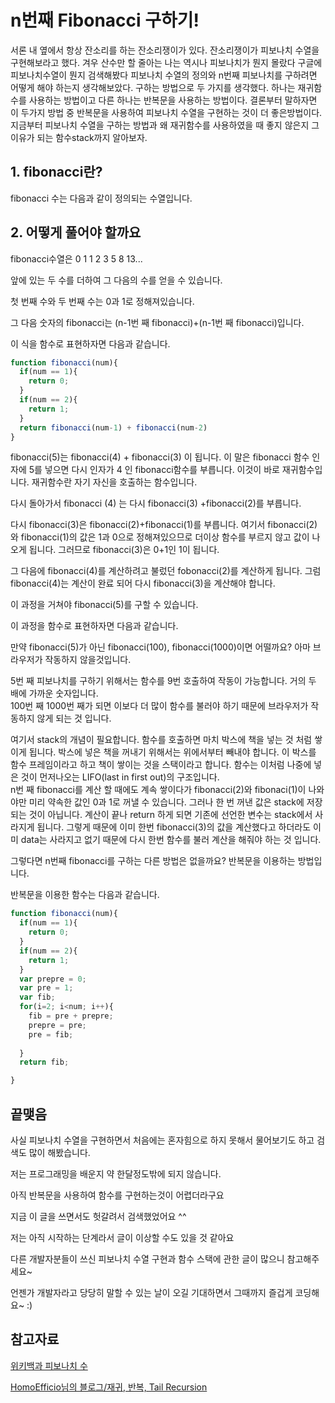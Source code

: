 # n번째 Fibonacci 구하기!

서론 
내 옆에서 항상 잔소리를 하는 잔소리쟁이가 있다. 
잔소리쟁이가 피보나치 수열을 구현해보라고 했다.
겨우 산수만 할 줄아는 나는 역시나 피보나치가 뭔지 몰랐다
구글에 피보나치수열이 뭔지 검색해봤다
피보나치 수열의 정의와 n번째 피보나치를 구하려면 어떻게 해야 하는지 생각해보았다.
구하는 방법으로 두 가지를 생각했다.
하나는 재귀함수를 사용하는 방법이고 
다른 하나는 반복문을 사용하는 방법이다.
결론부터 말하자면 이 두가지 방법 중 반복문을 사용하여 피보나치 수열을 구현하는 것이 더 좋은방법이다. 
지금부터 피보나치 수열을 구하는 방법과 왜 재귀함수를 사용하였을 때 좋지 않은지 그 이유가 되는 함수stack까지 알아보자. 

## 1. fibonacci란?
fibonacci 수는 다음과 같이 정의되는 수열입니다. 

## 2. 어떻게 풀어야 할까요 


fibonacci수열은 0 1 1 2 3 5 8 13...

앞에 있는 두 수를 더하여 그 다음의 수를 얻을 수 있습니다. 

첫 번째 수와 두 번째 수는 0과 1로 정해져있습니다. 

그 다음 숫자의 fibonacci는 (n-1번 째 fibonacci)+(n-1번 째 fibonacci)입니다. 

이 식을 함수로 표현하자면 다음과 같습니다. 

```javascript
function fibonacci(num){
  if(num == 1){
    return 0;
  }
  if(num == 2){
    return 1;
  }
  return fibonacci(num-1) + fibonacci(num-2)
}
```

fibonacci(5)는 fibonacci(4) + fibonacci(3) 이 됩니다. 
이 말은 fibonacci 함수 인자에 5를 넣으면 다시 인자가 4 인 fibonacci함수를 부릅니다. 
이것이 바로 재귀함수입니다. 
재귀함수란 자기 자신을 호출하는 함수입니다. 

다시 돌아가서  fibonacci (4) 는 다시 fibonacci(3) +fibonacci(2)를 부릅니다. 

다시 fibonacci(3)은 fibonacci(2)+fibonacci(1)를 부릅니다. 
여기서 fibonacci(2) 와 fibonacci(1)의 값은 1과 0으로 정해져있으므로 더이상 함수를 부르지 않고 값이 나오게 됩니다. 
그러므로 fibonacci(3)은 0+1인 1이 됩니다.

그 다음에 fibonacci(4)를 계산하려고 불렀던 fobonacci(2)를 계산하게 됩니다. 
그럼 fibonacci(4)는 계산이 완료 되어 다시 fibonacci(3)을 계산해야 합니다. 

이 과정을 거쳐야 fibonacci(5)를 구할 수 있습니다. 
 
이 과정을 함수로 표현하자면 다음과 같습니다. 

만약  fibonacci(5)가 아닌 fibonacci(100), fibonacci(1000)이면 어떨까요? 
아마 브라우저가 작동하지 않을것입니다. 

5번 째 피보나치를 구하기 위해서는 함수를 9번 호출하여 작동이 가능합니다. 거의 두 배에 가까운 숫자입니다.  
100번 째 1000번 째가 되면 이보다 더 많이 함수를 불러야 하기 때문에 브라우저가 작동하지 않게 되는 것 입니다.  

여기서 stack의 개념이 필요합니다.
 함수를 호출하면 마치 박스에 책을 넣는 것 처럼 쌓이게 됩니다.
박스에 넣은 책을 꺼내기 위해서는 위에서부터 빼내야 합니다.
이 박스를 함수 프레임이라고 하고 책이 쌓이는 것을 스택이라고 합니다. 
함수는 이처럼 나중에 넣은 것이 먼저나오는 LIFO(last in first out)의 구조입니다.  
n번 째 fibonacci를 계산 할 때에도 계속 쌓이다가 fibonacci(2)와 fibonaci(1)이 나와야만 미리 약속한 값인 0과 1로 꺼낼 수 있습니다. 
그러나 한 번 꺼낸 값은 stack에 저장되는 것이 아닙니다. 
계산이 끝나 return 하게 되면 기존에 선언한 변수는 stack에서 사라지게 됩니다. 
그렇게 때문에 이미 한번 fibonacci(3)의 값을 계산했다고 하더라도 이미 data는 사라지고 없기 때문에 다시 한번 함수를 불러 계산을 해줘야 하는 것 입니다. 

그렇다면 n번째 fibonacci를 구하는 다른 방법은 없을까요? 
반복문을 이용하는 방법입니다. 

반복문을 이용한 함수는 다음과 같습니다. 
```javascript
function fibonacci(num){
  if(num == 1){
    return 0;
  }
  if(num == 2){
    return 1;
  }
  var prepre = 0;
  var pre = 1;
  var fib;
  for(i=2; i<num; i++){
    fib = pre + prepre;
    prepre = pre;
    pre = fib;
    
  }
  return fib;

}

```

## 끝맺음
사실 피보나치 수열을 구현하면서 처음에는 혼자힘으로 하지 못해서 물어보기도 하고 검색도 많이 해봤습니다.

저는 프로그래밍을 배운지 약 한달정도밖에 되지 않습니다. 

아직 반복문을 사용하여 함수를 구현하는것이 어렵더라구요 

지금 이 글을 쓰면서도 헛갈려서 검색했었어요 ^^  

저는 아직 시작하는 단계라서 글이 이상할 수도 있을 것 같아요 

다른 개발자분들이 쓰신 피보나치 수열 구현과 함수 스택에 관한 글이 많으니 참고해주세요~ 

언젠가 개발자라고 당당히 말할 수 있는 날이 오길 기대하면서 
그때까지 즐겁게 코딩해요~ :)



## 참고자료 

[위키백과 피보나치 수](https://ko.wikipedia.org/wiki/%ED%94%BC%EB%B3%B4%EB%82%98%EC%B9%98_%EC%88%98)

[HomoEfficio님의 블로그/재귀, 반복, Tail Recursion](https://homoefficio.github.io/2015/07/27/%EC%9E%AC%EA%B7%80-%EB%B0%98%EB%B3%B5-Tail-Recursion/)